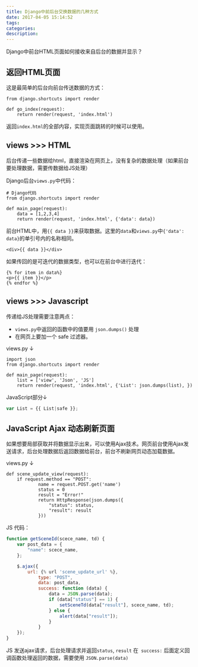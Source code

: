 ```yaml
---
title: Django中前后台交换数据的几种方式
date: 2017-04-05 15:14:52
tags:
categories:
description:
---
```

Django中前台HTML页面如何接收来自后台的数据并显示？

<!--more-->
## 返回HTML页面

这是最简单的后台向前台传送数据的方式：
```
from django.shortcuts import render

def go_index(request):
    return render(request, 'index.html')
```
返回`index.html`的全部内容，实现页面跳转的时候可以使用。


## views >>> HTML

后台传递一些数据给html，直接渲染在网页上，没有复杂的数据处理（如果前台要处理数据，需要传数据给JS处理）

Django后台`views.py`中代码：
```
# Django代码
from django.shortcuts import render

def main_page(request):
    data = [1,2,3,4]
    return render(request, 'index.html', {'data': data})
```

前台HTML中，用``{{ data }}``来获取数据。这里的`data`和`views.py`中`{'data': data}`的单引号内的名称相同。
```vbscript-html
<div>{{ data }}</div>
```

如果传回的是可迭代的数据类型，也可以在前台中进行迭代：
```vbscript-html
{% for item in data%}
<p>{{ item }}</p>
{% endfor %}
```



## views >>> Javascript

传递给JS处理需要注意两点：
- `views.py`中返回的函数中的值要用 `json.dumps()` 处理
- 在网页上要加一个 safe 过滤器。

views.py ↓
```
import json
from django.shortcuts import render
 
def main_page(request):
    list = ['view', 'Json', 'JS']
    return render(request, 'index.html', {'List': json.dumps(list), })
```

JavaScript部分↓
```javascript
var List = {{ List|safe }};
```

## JavaScript Ajax 动态刷新页面

如果想要局部获取并将数据显示出来，可以使用Ajax技术。网页前台使用Ajax发送请求，后台处理数据后返回数据给前台，前台不刷新网页动态加载数据。

views.py ↓
```
def scene_update_view(request):
    if request.method == "POST":
            name = request.POST.get('name')
            status = 0
            result = "Error!"
            return HttpResponse(json.dumps({
                "status": status,
                "result": result
            }))
```

JS 代码：
```javascript
function getSceneId(scece_name, td) {
    var post_data = {
        "name": scece_name,
    };

	$.ajax({
	    url: {% url 'scene_update_url' %},
		    type: "POST",
	        data: post_data,
	        success: function (data) {
		        data = JSON.parse(data);
		        if (data["status"] == 1) {
			        setSceneTd(data["result"], scece_name, td);
		        } else {
				    alert(data["result"]);
			    }
		    }
    });
} 
```

JS 发送ajax请求，后台处理请求并返回`status`, `result`
在` success:` 后面定义回调函数处理返回的数据，需要使用 `JSON.parse(data)`


<!--more-->
